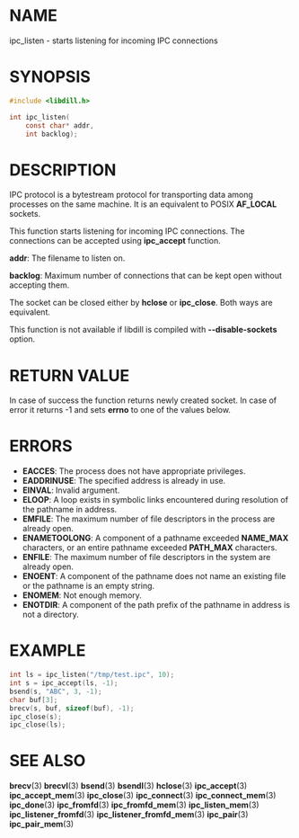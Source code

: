 # NAME

 ipc_listen - starts listening for incoming IPC connections

# SYNOPSIS

```c
#include <libdill.h>

int ipc_listen(
    const char* addr,
    int backlog);
```

# DESCRIPTION

 IPC  protocol is a bytestream protocol for transporting data among processes on the same machine.  It is an equivalent to POSIX **AF_LOCAL** sockets.

 This function starts listening for incoming IPC connections. The connections can be accepted using **ipc_accept** function.

 **addr**: The filename to listen on.

 **backlog**: Maximum number of connections that can be kept open without accepting them.

 The socket can be closed either by **hclose** or **ipc_close**. Both ways are equivalent.

 This function is not available if libdill is compiled with **--disable-sockets** option.

# RETURN VALUE

 In case of success the function returns newly created socket. In case of error it returns -1 and sets **errno** to one of the values below.

# ERRORS

* **EACCES**: The process does not have appropriate privileges.
* **EADDRINUSE**: The specified address is already in use.
* **EINVAL**: Invalid argument.
* **ELOOP**: A loop exists in symbolic links encountered during resolution of the pathname in address.
* **EMFILE**: The maximum number of file descriptors in the process are already open.
* **ENAMETOOLONG**: A component of a pathname exceeded **NAME_MAX** characters, or an entire pathname exceeded **PATH_MAX** characters.
* **ENFILE**: The maximum number of file descriptors in the system are already open.
* **ENOENT**: A component of the pathname does not name an existing file or the pathname is an empty string.
* **ENOMEM**: Not enough memory.
* **ENOTDIR**: A component of the path prefix of the pathname in address is not a directory.

# EXAMPLE

```c
int ls = ipc_listen("/tmp/test.ipc", 10);
int s = ipc_accept(ls, -1);
bsend(s, "ABC", 3, -1);
char buf[3];
brecv(s, buf, sizeof(buf), -1);
ipc_close(s);
ipc_close(ls);
```

# SEE ALSO

 **brecv**(3) **brecvl**(3) **bsend**(3) **bsendl**(3) **hclose**(3) **ipc_accept**(3) **ipc_accept_mem**(3) **ipc_close**(3) **ipc_connect**(3) **ipc_connect_mem**(3) **ipc_done**(3) **ipc_fromfd**(3) **ipc_fromfd_mem**(3) **ipc_listen_mem**(3) **ipc_listener_fromfd**(3) **ipc_listener_fromfd_mem**(3) **ipc_pair**(3) **ipc_pair_mem**(3) 

